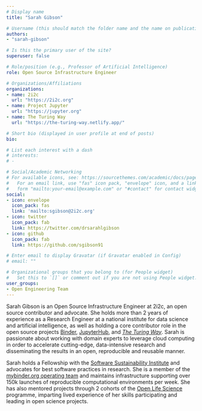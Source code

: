 ```yaml
---
# Display name
title: "Sarah Gibson"

# Username (this should match the folder name and the name on publications)
authors:
- "sarah-gibson"

# Is this the primary user of the site?
superuser: false

# Role/position (e.g., Professor of Artificial Intelligence)
role: Open Source Infrastructure Engineer

# Organizations/Affiliations
organizations:
- name: 2i2c
  url: "https://2i2c.org"
- name: Project Jupyter
  url: "https://jupyter.org"
- name: The Turing Way
  url: "https://the-turing-way.netlify.app/"

# Short bio (displayed in user profile at end of posts)
bio:

# List each interest with a dash
# interests:
# -

# Social/Academic Networking
# For available icons, see: https://sourcethemes.com/academic/docs/page-builder/#icons
#   For an email link, use "fas" icon pack, "envelope" icon, and a link in the
#   form "mailto:your-email@example.com" or "#contact" for contact widget.
social:
- icon: envelope
  icon_pack: fas
  link: 'mailto:sgibson@2i2c.org'
- icon: twitter
  icon_pack: fab
  link: https://twitter.com/drsarahlgibson
- icon: github
  icon_pack: fab
  link: https://github.com/sgibson91

# Enter email to display Gravatar (if Gravatar enabled in Config)
# email: ""

# Organizational groups that you belong to (for People widget)
#   Set this to `[]` or comment out if you are not using People widget.
user_groups:
- Open Engineering Team
---
```


Sarah Gibson is an Open Source Infrastructure Engineer at 2i2c, an open source contributor and advocate.
She holds more than 2 years of experience as a Research Engineer at a national institute for data science and artificial intelligence, as well as holding a core contributor role in the open source projects [Binder](https://jupyter.org/binder), [JupyterHub](https://jupyter.org/hub), and [_The Turing Way_](https://the-turing-way.netlify.app/).
Sarah is passionate about working with domain experts to leverage cloud computing in order to accelerate cutting-edge, data-intensive research and disseminating the results in an open, reproducible and reusable manner.

Sarah holds a Fellowship with the [Software Sustainability Institute](https://software.ac.uk) and advocates for best software practices in research.
She is a member of the [mybinder.org operating team](https://jupyterhub-team-compass.readthedocs.io/en/latest/team.html#jupyterhub-team) and maintains infrastructure supporting over 150k launches of reproducible computational environments per week.
She has also mentored projects through 2 cohorts of the [Open Life Science](https://openlifesci.org) programme, imparting lived experience of her skills participating and leading in open science projects.
